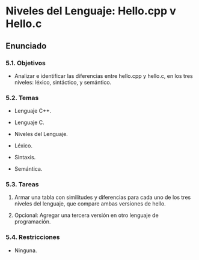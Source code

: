 # Niveles del Lenguaje: Hello.cpp v Hello.c

## Enunciado

### 5.1. Objetivos

* Analizar e identificar las diferencias entre hello.cpp y hello.c, en los tres
niveles: léxico, sintáctico, y semántico.

### 5.2. Temas
* Lenguaje C++.

* Lenguaje C.

* Niveles del Lenguaje.

* Léxico.

* Sintaxis.

* Semántica.

### 5.3. Tareas

1. Armar una tabla con similitudes y diferencias para cada uno de los tres niveles
del lenguaje, que compare ambas versiones de hello.

2. Opcional: Agregar una tercera versión en otro lenguaje de programación.

### 5.4. Restricciones

* Ninguna.
